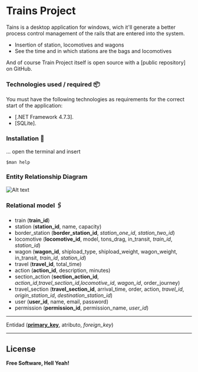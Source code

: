 # Trains Project

Tains is a desktop application for windows, wich it'll generate a better process control management of the rails that are entered into the system.

  - Insertion of station, locomotives and wagons
  - See the time and in which stations are the bags and locomotives

And of course Train Project itself is open source with a [public repository] on GitHub.

### Technologies used / required 📦

You must have the following technologies as requirements for the correct start of the application:

* [.NET Framework 4.7.3].
* [SQLite].

### Installation 🔧

... open the terminal and insert

    $man help

### Entity Relationship Diagram

![Alt text](https://i.imgur.com/U1QASUs.png "Entity Relationship Diagram")

### Relational model 🖇️

-   train (**train_id**)
-   station (**station_id**, name, capacity)
-   border_station (**border_station_id**, *station_one_id*, *station_two_id*)
-   locomotive (**locomotive_id**, model, tons_drag, in_transit, *train_id*, *station_id*)
-   wagon (**wagon_id**, shipload_type, shipload_weight, wagon_weight, in_transit, *train_id*, *station_id*)
-   travel (**travel_id**, total_time)
-   action (**action_id**, description, minutes)
-   section_action (**section_action_id**, *action_id*,*travel_section_id*,*locomotive_id*, *wagon_id*, order_journey)
-   travel_section (**travel_section_id**, arrival_time, order, action, *travel_id*, *origin_station_id*, *destination_station_id*)
-   user (**user_id**, name, email, password)
-   permission (**permission_id**, permission_name, *user_id*)
---

Entidad (<u>**primary_key**</u>, atributo, *foreign_key*)

---


License
----
**Free Software, Hell Yeah!**